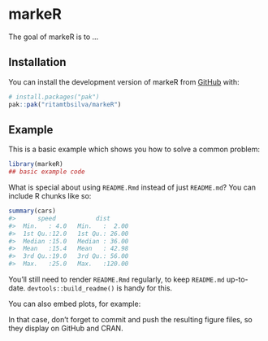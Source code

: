 
<!-- README.md is generated from README.Rmd. Please edit that file -->

# markeR

<!-- badges: start -->
<!-- badges: end -->

The goal of markeR is to …

## Installation

You can install the development version of markeR from
[GitHub](https://github.com/) with:

``` r
# install.packages("pak")
pak::pak("ritamtbsilva/markeR")
```

## Example

This is a basic example which shows you how to solve a common problem:

``` r
library(markeR)
## basic example code
```

What is special about using `README.Rmd` instead of just `README.md`?
You can include R chunks like so:

``` r
summary(cars)
#>      speed           dist       
#>  Min.   : 4.0   Min.   :  2.00  
#>  1st Qu.:12.0   1st Qu.: 26.00  
#>  Median :15.0   Median : 36.00  
#>  Mean   :15.4   Mean   : 42.98  
#>  3rd Qu.:19.0   3rd Qu.: 56.00  
#>  Max.   :25.0   Max.   :120.00
```

You’ll still need to render `README.Rmd` regularly, to keep `README.md`
up-to-date. `devtools::build_readme()` is handy for this.

You can also embed plots, for example:

In that case, don’t forget to commit and push the resulting figure
files, so they display on GitHub and CRAN.
